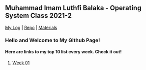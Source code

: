 
## Muhammad Imam Luthfi Balaka - Operating System Class 2021-2

[My Log](https://luthfibalaka.github.io/os212/TXT/mylog.txt) | [Repo](https://github.com/luthfibalaka/os212) | [Materials](https://os.vlsm.org/)

### Hello and Welcome to My Github Page!

#### Here are links to my top 10 list every week. Check it out!

1. [Week 01]({{site.baseurl}}/W01/)
